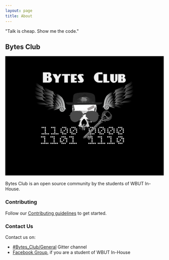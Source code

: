 ```yaml
---
layout: page
title: About
---
```


<p class="message">
"Talk is cheap. Show me the code."
</p>

## Bytes Club

![logo](/images/bytes_club_logo.jpg)

Bytes Club is an open source community by the students of WBUT In-House.

### Contributing

Follow our [Contributing guidelines](/contributing) to get started.

### Contact Us

Contact us on: 

* [#Bytes_Club/General](https://gitter.im/Bytes_Club/General) Gitter channel
* [Facebook Group](https://www.facebook.com/groups/718359538212066/), if you are a student of WBUT In-House
